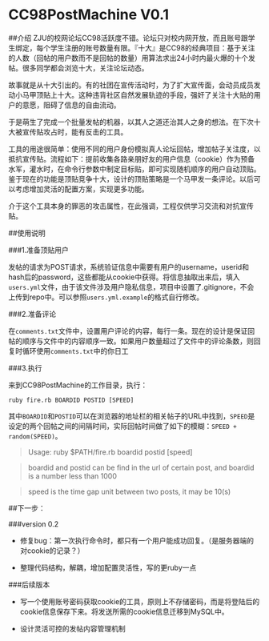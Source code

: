 CC98PostMachine V0.1
===============

##介绍
ZJU的校网论坛CC98活跃度不错。论坛只对校内网开放，而且账号跟学生绑定，每个学生注册的账号数量有限。『十大』是CC98的经典项目：基于关注的人数（回帖的用户数而不是回帖的数量）用算法求出24小时内最火爆的十个发帖。很多同学都会浏览十大，关注论坛动态。


故事就是从十大引出的。有的社团在宣传活动时，为了扩大宣传面，会动员成员发动小马甲顶贴上十大。这种违背社区自然发展轨迹的手段，强奸了关注十大贴的用户的意愿，阻碍了信息的自由流动。

于是萌生了完成一个批量发帖的机器，以其人之道还治其人之身的想法。在下次十大被宣传贴攻占时，能有反击的工具。

工具的用途很简单：使用不同的用户身份模拟真人论坛回帖，增加帖子关注度，以抵抗宣传贴。流程如下：提前收集各路亲朋好友的用户信息（cookie）作为预备水军，灌水时，在命令行参数中制定目标贴，即可实现随机顺序的用户自动顶贴。鉴于现在的功能是顶贴竞争十大，设计的顶贴策略是一个马甲发一条评论。以后可以考虑增加灵活的配置方案，实现更多功能。

介于这个工具本身的罪恶的攻击属性，在此强调，工程仅供学习交流和对抗宣传贴。

##使用说明

###1.准备顶贴用户

发帖的请求为POST请求，系统验证信息中需要有用户的username，userid和hash后的password，这些都能从cookie中获得。将信息抽取出来后，填入`users.yml`文件，由于该文件涉及用户隐私信息，项目中设置了.gitignore，不会上传到repo中。可以参照`users.yml.example`的格式自行修改。

###2.准备评论

在`comments.txt`文件中，设置用户评论的内容，每行一条。现在的设计是保证回帖的顺序与文件中的内容顺序一致。如果用户数量超过了文件中的评论条数，则回复时循环使用`comments.txt`中的你日工

###3.执行

来到CC98PostMachine的工作目录，执行：

```
ruby fire.rb BOARDID POSTID [SPEED]
```

其中`BOARDID`和`POSTID`可以在浏览器的地址栏的相关帖子的URL中找到，`SPEED`是设定的两个回帖之间的间隔时间，实际回帖时间做了如下的模糊：`SPEED + random(SPEED)`。


> Usage: ruby  $PATH/fire.rb  boardid  postid [speed]

> boardid and postid can be find in the url of certain post, and boardid is a number less than 1000

> speed is the time gap unit between two posts, it may be 10(s)

##下一步：

###version 0.2

* 修复bug：第一次执行命令时，都只有一个用户能成功回复。（是服务器端的对cookie的记录？）

* 整理代码结构，解耦，增加配置灵活性，写的更ruby一点

###后续版本

* 写一个使用账号密码获取cookie的工具，原则上不存储密码，而是将登陆后的cookie信息保存下来。将发送所需的cookie信息迁移到MySQL中。

* 设计灵活可控的发帖内容管理机制
